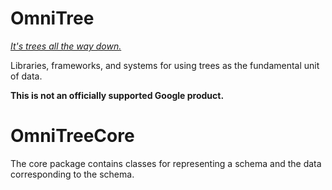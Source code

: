 # OmniTree

[*It's trees all the way down.*](https://en.wikipedia.org/wiki/Turtles_all_the_way_down)

Libraries, frameworks, and systems for using trees as the fundamental unit of data.

**This is not an officially supported Google product.**

# OmniTreeCore

The core package contains classes for representing a schema and the data
corresponding to the schema.


